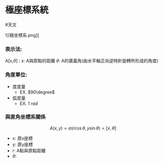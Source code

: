# 極座標系統
#天文 

![[極坐標系.png]]
### 表示法:
A[x,$\theta$] :
x: A與原點的距離
$\theta$: A的廣義角(由水平軸正向逆時針旋轉所形成的角度)

### 角度單位:
- 度度量
	- EX. $90\degree$
- 弧度量
	- EX. 1 $rad$

### 與直角坐標系關係
$$A(x,y)=a(r\cos \theta, y\sin \theta)=[x,\theta ]$$
- x: 原x座標
- y: 原y座標
- r: A點與原點距離
- $\theta$: 